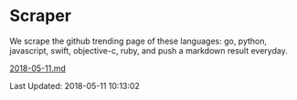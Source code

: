 # Scraper

We scrape the github trending page of these languages: go, python, javascript, swift, objective-c, ruby, and push a markdown result everyday.

[2018-05-11.md](https://github.com/henson/Scraper/blob/master/2018-05-11.md)

Last Updated: 2018-05-11 10:13:02